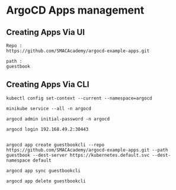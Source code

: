 # ArgoCD Apps management

## Creating Apps Via UI
```
Repo : 
https://github.com/SMACAcademy/argocd-example-apps.git

path : 
guestbook
```

## Creating Apps Via CLI

```
kubectl config set-context --current --namespace=argocd

minikube service --all -n argocd

argocd admin initial-password -n argocd

argocd login 192.168.49.2:30443


argocd app create guestbookcli --repo https://github.com/SMACAcademy/argocd-example-apps.git --path guestbook --dest-server https://kubernetes.default.svc --dest-namespace default

argocd app sync guestbookcli

argocd app delete guestbookcli
```